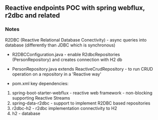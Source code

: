 ## Reactive endpoints POC with spring webflux, r2dbc and related 

### Notes

R2DBC (Reactive Relational Database Conectivity) - async queries into database (differently than JDBC which is synchronous)

- R2DBCConfiguration.java - enable R2dbcRepositories (PersonRepository) and creates connection with H2 db 
- PersonRepository.java extends ReactiveCrudRepository - to run CRUD operation on a repository in a 'Reactive way'

- pom.xml key dependencies:
1) spring-boot-starter-webflux - reactive web framework - non-blocking supporting Reactive Streams
2) spring-data-r2dbc - support to implement R2DBC based repositories
3) r2dbc-h2 - r2dbc implementation connectivity to H2
4) h2 - database
